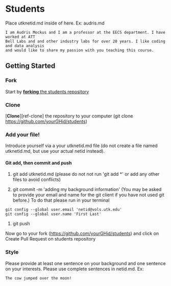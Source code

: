 # Students

Place utknetid.md inside of here. Ex: audris.md

```
I am Audris Mockus and I am a professor at the EECS department. I have worked at ATT 
Bell Labs and and other industry labs for over 20 years. I like coding and data analysis 
and would like to share my passion with you teaching this course.
```

## Getting Started

### Fork

Start by [**forking** the students repository](https://github.com/cs340-21/students)

### Clone

[**Clone**][ref-clone] the repository to your computer (git clone https://github.com/yourGHid/students)

### Add your file!

Introduce yourself via a your utknetid.md file (do not create a file named utknetid.md, but use your actual netid instead).  

#### Git add, then commit and push 

1. git add utknetid.md (please do not not run 'git add *' or add any other files to avoid conflicts) 


1. git commit -m 'adding my background information'
(You may be asked to provide your email and name for the git client if you have not used git before.)
To do that please run in your terminal
```
git config --global user.email 'netid@vols.utk.edu' 
git config --global user.name 'First Last' 

```

1. git push

Now go to your fork (https://github.com/yourGHid/students) and click on Create Pull Request on students repository

### Style

Please provide at least one sentence on your background and one sentence on your interests. Please use complete sentences in netid.md. Ex:

```
The cow jumped over the moon!
```
